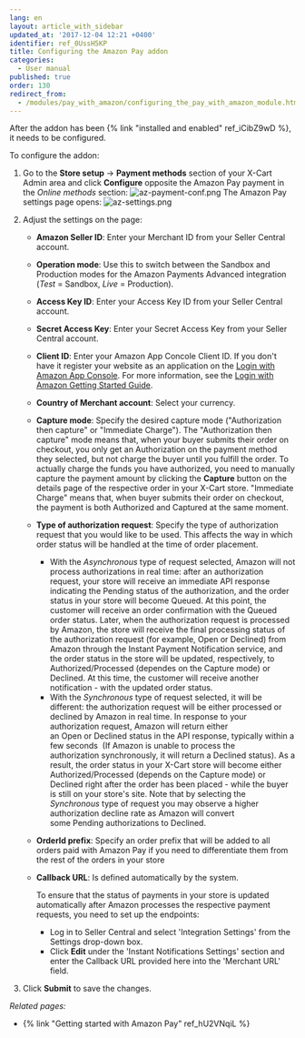 ```yaml
---
lang: en
layout: article_with_sidebar
updated_at: '2017-12-04 12:21 +0400'
identifier: ref_0UssH5KP
title: Configuring the Amazon Pay addon
categories:
  - User manual
published: true
order: 130
redirect_from:
  - /modules/pay_with_amazon/configuring_the_pay_with_amazon_module.html
---
```



After the addon has been {% link "installed and enabled" ref_iCibZ9wD %}, it needs to be configured.

To configure the addon:

1.  Go to the **Store setup** -> **Payment methods** section of your X-Cart Admin area and click **Configure** opposite the Amazon Pay payment in the _Online methods_ section:
    ![az-payment-conf.png]({{site.baseurl}}/attachments/ref_0UssH5KP/az-payment-conf.png)
    The Amazon Pay settings page opens:
    ![az-settings.png]({{site.baseurl}}/attachments/ref_0UssH5KP/az-settings.png)


2.  Adjust the settings on the page:
    
    *   **Amazon Seller ID**: Enter your Merchant ID from your Seller Central account.
    *   **Operation mode**: Use this to switch between the Sandbox and Production modes for the Amazon Payments Advanced integration (_Test_ = Sandbox, _Live_ = Production).
    *   **Access Key ID**: Enter your Access Key ID from your Seller Central account.
    *   **Secret Access Key**: Enter your Secret Access Key from your Seller Central account.
    *   **Client ID**: Enter your Amazon App Concole Client ID. If you don't have it register your website as an application on the [Login with Amazon App Console](http://login.amazon.com/manageApps "Configuring the Amazon Pay addon"). For more information, see the [Login with Amazon Getting Started Guide](https://images-na.ssl-images-amazon.com/images/G/01/lwa/dev/docs/website-gsg._TTH_.pdf "Configuring the Amazon Pay addon"). 
    *   **Country of Merchant account**: Select your currency.
    *   **Capture mode**: Specify the desired capture mode ("Authorization then capture" or "Immediate Charge"). The "Authorization then capture" mode means that, when your buyer submits their order on checkout, you only get an Authorization on the payment method they selected, but not charge the buyer until you fulfill the order. To actually charge the funds you have authorized, you need to manually capture the payment amount by clicking the **Capture** button on the details page of the respective order in your X-Cart store. "Immediate Charge" means that, when buyer submits their order on checkout, the payment is both Authorized and Captured at the same moment.
    *   **Type of authorization request**: Specify the type of authorization request that you would like to be used. This affects the way in which order status will be handled at the time of order placement. 
        * With the _Asynchronous_ type of request selected, Amazon will not process authorizations in real time: after an authorization request, your store will receive an immediate API response indicating the Pending status of the authorization, and the order status in your store will become Queued. At this point, the customer will receive an order confirmation with the Queued order status. Later, when the authorization request is processed by Amazon, the store will receive the final processing status of the authorization request (for example, Open or Declined) from Amazon through the Instant Payment Notification service, and the order status in the store will be updated, respectively, to Authorized/Processed (dependes on the Capture mode) or Declined. At this time, the customer will receive another notification - with the updated order status. 
        * With the _Synchronous_ type of request selected, it will be different: the authorization request will be either processed or declined by Amazon in real time. In response to your authorization request, Amazon will return either an Open or Declined status in the API response, typically within a few seconds  (If Amazon is unable to process the authorization synchronously, it will return a Declined status). As a result, the order status in your X-Cart store will become either Authorized/Processed (depends on the Capture mode) or Declined right after the order has been placed - while the buyer is still on your store's site. Note that by selecting the _Synchronous_ type of request you may observe a higher authorization decline rate as Amazon will convert some Pending authorizations to Declined. 
     * **OrderId prefix**: Specify an order prefix that will be added to all orders paid with Amazon Pay if you need to differentiate them from the rest of the orders in your store
     * **Callback URL**: Is defined automatically by the system. 
       
       To ensure that the status of payments in your store is updated automatically after Amazon processes the respective payment requests, you need to set up the endpoints:
          * Log in to Seller Central and select 'Integration Settings' from the Settings drop-down box.
          * Click **Edit** under the 'Instant Notifications Settings' section and enter the Callback URL provided here into the 'Merchant URL' field.

3.  Click **Submit** to save the changes.

_Related pages:_

*   {% link "Getting started with Amazon Pay" ref_hU2VNqiL %}
